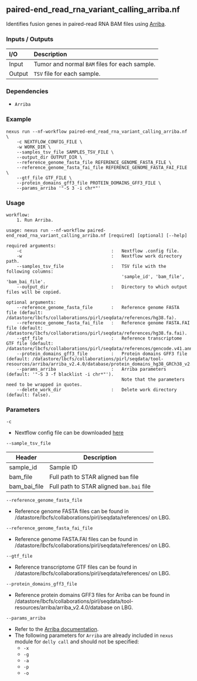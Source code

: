 ## paired-end_read_rna_variant_calling_arriba.nf

Identifies fusion genes in paired-read RNA BAM files using [Arriba](https://arriba.readthedocs.io/en/latest/).

### Inputs / Outputs

| I/O    | Description                                   |
|:-------|:----------------------------------------------|
| Input  | Tumor and normal `BAM` files for each sample. | 
| Output | `TSV` file for each sample.                   |

### Dependencies

* `Arriba`

### Example

```
nexus run --nf-workflow paired-end_read_rna_variant_calling_arriba.nf \
    -c NEXTFLOW_CONFIG_FILE \
    -w WORK_DIR \
    --samples_tsv_file SAMPLES_TSV_FILE \
    --output_dir OUTPUT_DIR \
    --reference_genome_fasta_file REFERENCE_GENOME_FASTA_FILE \
    --reference_genome_fasta_fai_file REFERENCE_GENOME_FASTA_FAI_FILE \
    --gtf_file GTF_FILE \
    --protein_domains_gff3_file PROTEIN_DOMAINS_GFF3_FILE \
    --params_arriba '"-S 3 -i chr*"'
```

### Usage

```
workflow:
    1. Run Arriba.

usage: nexus run --nf-workflow paired-end_read_rna_variant_calling_arriba.nf [required] [optional] [--help]

required arguments:
    -c                                  :   Nextflow .config file.
    -w                                  :   Nextflow work directory path.
    --samples_tsv_file                  :   TSV file with the following columns:
                                            'sample_id', 'bam_file', 'bam_bai_file'.
    --output_dir                        :   Directory to which output files will be copied.

optional arguments:
    --reference_genome_fasta_file       :   Reference genome FASTA file (default: /datastore/lbcfs/collaborations/pirl/seqdata/references/hg38.fa).
    --reference_genome_fasta_fai_file   :   Reference genome FASTA.FAI file (default: /datastore/lbcfs/collaborations/pirl/seqdata/references/hg38.fa.fai).
    --gtf_file                          :   Reference transcriptome GTF file (default: /datastore/lbcfs/collaborations/pirl/seqdata/references/gencode.v41.annotation.gtf).
    --protein_domains_gff3_file         :   Protein domains GFF3 file (default: /datastore/lbcfs/collaborations/pirl/seqdata/tool-resources/arriba/arriba_v2.4.0/database/protein_domains_hg38_GRCh38_v2.4.0.gff3).
    --params_arriba                     :   Arriba parameters (default: '"-S 3 -f blacklist -i chr*"').
                                            Note that the parameters need to be wrapped in quotes.
    --delete_work_dir                   :   Delete work directory (default: false).
```

### Parameters

`-c`
* Nextflow config file can be downloaded [here](https://github.com/pirl-unc/nexus/tree/main/nextflow)

`--sample_tsv_file`

| Header              | Description                              |
|---------------------|------------------------------------------|
| sample_id           | Sample ID                                |
| bam_file            | Full path to STAR aligned `bam` file     |
| bam_bai_file        | Full path to STAR aligned `bam.bai` file |

`--reference_genome_fasta_file`
* Reference genome FASTA files can be found in /datastore/lbcfs/collaborations/pirl/seqdata/references/ on LBG.

`--reference_genome_fasta_fai_file`
* Reference genome FASTA.FAI files can be found in /datastore/lbcfs/collaborations/pirl/seqdata/references/ on LBG.

`--gtf_file`
* Reference transcriptome GTF files can be found in /datastore/lbcfs/collaborations/pirl/seqdata/references/ on LBG.

`--protein_domains_gff3_file`
* Reference protein domains GFF3 files for Arriba can be found in /datastore/lbcfs/collaborations/pirl/seqdata/tool-resources/arriba/arriba_v2.4.0/database on LBG.

`--params_arriba`
* Refer to the [Arriba documentation](https://arriba.readthedocs.io/en/latest/).
* The following parameters for `Arriba` are already included in `nexus` module for `delly call` and should not be specified:
  * `-x`
  * `-g`
  * `-a`
  * `-p`
  * `-o`
